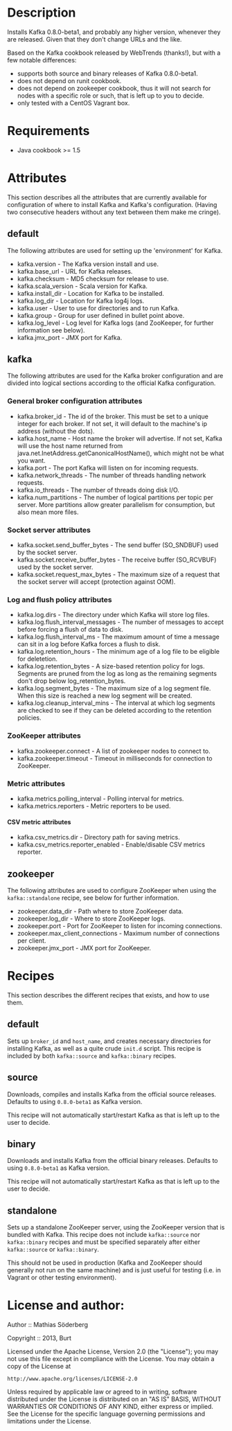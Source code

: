 # Description
Installs Kafka 0.8.0-beta1, and probably any higher version, whenever they are
released. Given that they don't change URLs and the like.

Based on the Kafka cookbook released by WebTrends (thanks!), but with a few
notable differences:

* supports both source and binary releases of Kafka 0.8.0-beta1.
* does not depend on runit cookbook.
* does not depend on zookeeper cookbook, thus it will not search for nodes with
  a specific role or such, that is left up to you to decide.
* only tested with a CentOS Vagrant box.

# Requirements
* Java cookbook >= 1.5

# Attributes
This section describes all the attributes that are currently available for
configuration of where to install Kafka and Kafka's configuration. (Having two
consecutive headers without any text between them make me cringe).

## default
The following attributes are used for setting up the 'environment' for Kafka.

* kafka.version - The Kafka version install and use.
* kafka.base\_url - URL for Kafka releases.
* kafka.checksum - MD5 checksum for release to use.
* kafka.scala\_version - Scala version for Kafka.
* kafka.install\_dir - Location for Kafka to be installed.
* kafka.log\_dir - Location for Kafka log4j logs.
* kafka.user - User to use for directories and to run Kafka.
* kafka.group - Group for user defined in bullet point above.
* kafka.log\_level - Log level for Kafka logs (and ZooKeeper, for further
  information see below).
* kafka.jmx\_port - JMX port for Kafka.

## kafka
The following attributes are used for the Kafka broker configuration and are
divided into logical sections according to the official Kafka configuration.

### General broker configuration attributes
* kafka.broker\_id - The id of the broker. This must be set to a unique integer
  for each broker. If not set, it will default to the machine's ip address
  (without the dots).
* kafka.host\_name - Host name the broker will advertise. If not set, Kafka will
  use the host name returned from java.net.InetAddress.getCanonicalHostName(),
  which might not be what you want.
* kafka.port - The port Kafka will listen on for incoming requests.
* kafka.network\_threads - The number of threads handling network requests.
* kafka.io\_threads - The number of threads doing disk I/O.
* kafka.num\_partitions - The number of logical partitions per topic per server.
  More partitions allow greater parallelism for consumption, but also mean more
  files.

### Socket server attributes
* kafka.socket.send\_buffer\_bytes - The send buffer (SO\_SNDBUF) used by the
  socket server.
* kafka.socket.receive\_buffer\_bytes - The receive buffer (SO\_RCVBUF) used by
  the socket server.
* kafka.socket.request\_max\_bytes - The maximum size of a request that the
  socket server will accept (protection against OOM).

### Log and flush policy attributes
* kafka.log.dirs - The directory under which Kafka will store log files.
* kafka.log.flush\_interval\_messages - The number of messages to accept before
  forcing a flush of data to disk.
* kafka.log.flush\_interval\_ms - The maximum amount of time a message can sit
  in a log before Kafka forces a flush to disk.
* kafka.log.retention\_hours - The minimum age of a log file to be eligible for
  deletetion.
* kafka.log.retention\_bytes - A size-based retention policy for logs. Segments
  are pruned from the log as long as the remaining segments don't drop below
  log\_retention\_bytes.
* kafka.log.segment\_bytes - The maximum size of a log segment file. When this
  size is reached a new log segment will be created.
* kafka.log.cleanup\_interval\_mins - The interval at which log segments are
  checked to see if they can be deleted according to the retention policies.

### ZooKeeper attributes
* kafka.zookeeper.connect - A list of zookeeper nodes to connect to.
* kafka.zookeeper.timeout - Timeout in milliseconds for connection to ZooKeeper.

### Metric attributes
* kafka.metrics.polling\_interval - Polling interval for metrics.
* kafka.metrics.reporters - Metric reporters to be used.

#### CSV metric attributes
* kafka.csv\_metrics.dir - Directory path for saving metrics.
* kafka.csv\_metrics.reporter\_enabled - Enable/disable CSV metrics reporter.

## zookeeper
The following attributes are used to configure ZooKeeper when using the
``kafka::standalone`` recipe, see below for further information.

* zookeeper.data\_dir - Path where to store ZooKeeper data.
* zookeeper.log\_dir - Where to store ZooKeeper logs.
* zookeeper.port - Port for ZooKeeper to listen for incoming connections.
* zookeeper.max\_client\_connections - Maximum number of connections per client.
* zookeeper.jmx\_port - JMX port for ZooKeeper.

# Recipes
This section describes the different recipes that exists, and how to use them.

## default
Sets up ``broker_id`` and ``host_name``, and creates necessary directories for
installing Kafka, as well as a quite crude ``init.d`` script.
This recipe is included by both ``kafka::source`` and ``kafka::binary`` recipes.

## source
Downloads, compiles and installs Kafka from the official source releases.
Defaults to using ``0.8.0-beta1`` as Kafka version.

This recipe will not automatically start/restart Kafka as that is left up to the
user to decide.

## binary
Downloads and installs Kafka from the official binary releases.
Defaults to using ``0.8.0-beta1`` as Kafka version.

This recipe will not automatically start/restart Kafka as that is left up to the
user to decide.

## standalone
Sets up a standalone ZooKeeper server, using the ZooKeeper version that is
bundled with Kafka.
This recipe does not include ``kafka::source`` nor ``kafka::binary`` recipes and
must be specified separately after either ``kafka::source`` or
``kafka::binary``.

This should not be used in production (Kafka and ZooKeeper should generally not
run on the same machine) and is just useful for testing (i.e. in Vagrant or
other testing environment).

# License and author:
Author :: Mathias Söderberg

Copyright :: 2013, Burt

Licensed under the Apache License, Version 2.0 (the "License");
you may not use this file except in compliance with the License.
You may obtain a copy of the License at

    http://www.apache.org/licenses/LICENSE-2.0

Unless required by applicable law or agreed to in writing, software
distributed under the License is distributed on an "AS IS" BASIS,
WITHOUT WARRANTIES OR CONDITIONS OF ANY KIND, either express or implied.
See the License for the specific language governing permissions and
limitations under the License.

<!---
Contributing
------------

1. Fork the repository on Github
2. Create a named feature branch (like `add\_component\_x`)
3. Write you change
4. Write tests for your change (if applicable)
5. Run the tests, ensuring they all pass
6. Submit a Pull Request using Github
-->
